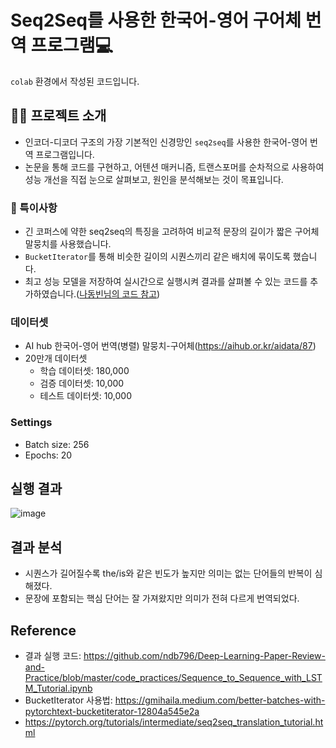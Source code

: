 # Seq2Seq를 사용한 한국어-영어 구어체 번역 프로그램💻
`colab` 환경에서 작성된 코드입니다.

## 👩‍🏫 프로젝트 소개
* 인코더-디코더 구조의 가장 기본적인 신경망인 `seq2seq`를 사용한 한국어-영어 번역 프로그램입니다.
* 논문을 통해 코드를 구현하고, 어텐션 매커니즘, 트랜스포머를 순차적으로 사용하여 성능 개선을 직접 눈으로 살펴보고, 원인을 분석해보는 것이 목표입니다.

### 🌟 특이사항
* 긴 코퍼스에 약한 seq2seq의 특징을 고려하여 비교적 문장의 길이가 짧은 구어체 말뭉치를 사용했습니다.
* `BucketIterator`를 통해 비슷한 길이의 시퀀스끼리 같은 배치에 묶이도록 했습니다.
* 최고 성능 모델을 저장하여 실시간으로 실행시켜 결과를 살펴볼 수 있는 코드를 추가하였습니다.([나동빈님의 코드 참고](https://github.com/ndb796/Deep-Learning-Paper-Review-and-Practice/blob/master/code_practices/Sequence_to_Sequence_with_LSTM_Tutorial.ipynb))

### 데이터셋
* AI hub 한국어-영어 번역(병렬) 말뭉치-구어체(https://aihub.or.kr/aidata/87)
* 20만개 데이터셋
  * 학습 데이터셋: 180,000
  * 검증 데이터셋: 10,000
  * 테스트 데이터셋: 10,000

### Settings
* Batch size: 256
* Epochs: 20

## 실행 결과
![image](https://user-images.githubusercontent.com/74829786/164406902-6b9c8970-9359-4172-9c5d-472781c879e2.png)

## 결과 분석
* 시퀀스가 길어질수록 the/is와 같은 빈도가 높지만 의미는 없는 단어들의 반복이 심해졌다.
* 문장에 포함되는 핵심 단어는 잘 가져왔지만 의미가 전혀 다르게 번역되었다.

## Reference
* 결과 실행 코드: https://github.com/ndb796/Deep-Learning-Paper-Review-and-Practice/blob/master/code_practices/Sequence_to_Sequence_with_LSTM_Tutorial.ipynb
* BucketIterator 사용법: https://gmihaila.medium.com/better-batches-with-pytorchtext-bucketiterator-12804a545e2a
* https://pytorch.org/tutorials/intermediate/seq2seq_translation_tutorial.html
